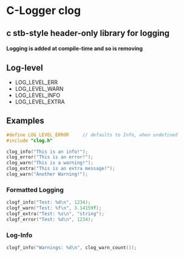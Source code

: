 # C-Logger clog
## c stb-style header-only library for logging
#### Logging is added at compile-time and so is removing

## Log-level
- LOG_LEVEL_ERR
- LOG_LEVEL_WARN
- LOG_LEVEL_INFO
- LOG_LEVEL_EXTRA

## Examples
```c
#define LOG_LEVEL_ERROR     // defaults to Info, when undefined
#include "clog.h"

clog_info("This is an info!");
clog_error("This is an error!");
clog_warn("This is a warning!");
clog_extra("This is an extra message!");
clog_warn("Another Warning!");
```

### Formatted Logging
```c
clogf_info("Test: %d\n", 1234);
clogf_warn("Test: %f\n", 3.14159f);
clogf_extra("Test: %s\n", "string");
clogf_error("Test: %d\n", 1234);
```

### Log-Info
```c
clogf_info("Warnings: %d\n", clog_warn_count());
```

